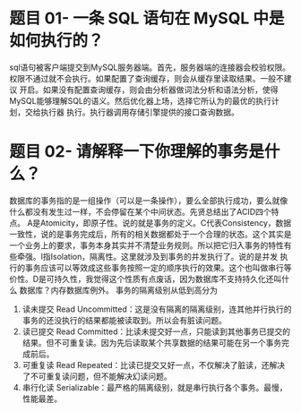 # 题目 01- 一条 SQL 语句在 MySQL 中是如何执行的？
sql语句被客户端提交到MySQL服务器端。首先，服务器端的连接器会校验权限。权限不通过就不会执行。如果配置了查询缓存，则会从缓存里读取结果。一般不建议
开启。如果没有配置查询缓存，则会由分析器做词法分析和语法分析，使得MySQL能够理解SQL的语义。然后优化器上场，选择它所认为的最优的执行计划，交给执行器
执行。执行器调用存储引擎提供的接口查询数据。

# 题目 02- 请解释一下你理解的事务是什么？
数据库的事务指的是一组操作（可以是一条操作），要么全部执行成功，要么就像什么都没有发生过一样，不会停留在某个中间状态。先贤总结出了ACID四个特点。
A是Atomicity，即原子性。说的就是事务的定义。C代表Consistency，数据一致性，说的是事务完成后，所有的相关数据都处于一个合理的状态。这个其实是
一个业务上的要求，事务本身其实并不清楚业务规则。所以把它归入事务的特性有些牵强。I指Isolation，隔离性。这里就涉及到事务的并发执行了。说的是并发
执行的事务应该可以等效成这些事务按照一定的顺序执行的效果。这个也叫做串行等价性。D是可持久性，我觉得这个性质有点废话，因为数据库不支持持久化还叫什么
数据库？内存数据库例外。
事务的隔离级别从低到高分为
1. 读未提交 Read Uncommitted：这是没有隔离的隔离级别，连其他并行执行的事务的还没执行的结果都能被读取到。所以会有脏读问题。
2. 读已提交 Read Committed：比读未提交好一点，只能读到其他事务已提交的结果。但不可重复读。因为先后读取某个共享数据的结果可能在另一个事务完成前后。
3. 可重复读 Read Repeated：比读已提交又好一点，不仅解决了脏读，还解决了不可重复读问题，但不能解决幻读问题。
4. 串行化读 Serializable：最严格的隔离级别，就是串行执行各个事务。最慢，性能最差。